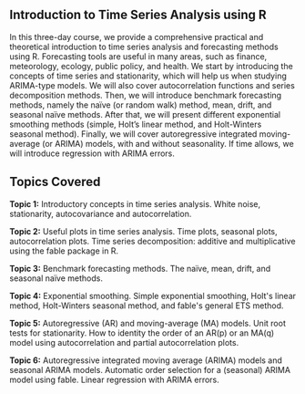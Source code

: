 ## Introduction to Time Series Analysis using R

In this three-day course, we provide a comprehensive practical and theoretical introduction to time series analysis and forecasting methods using R. Forecasting tools are useful in many areas, such as finance, meteorology, ecology, public policy, and health. We start by introducing the concepts of time series and stationarity, which will help us when studying ARIMA-type models. We will also cover autocorrelation functions and series decomposition methods. Then, we will introduce benchmark forecasting methods, namely the naïve (or random walk) method, mean, drift, and seasonal naïve methods. After that, we will present different exponential smoothing methods (simple, Holt’s linear method, and Holt-Winters seasonal method). Finally, we will cover autoregressive integrated moving-average (or ARIMA) models, with and without seasonality. If time allows, we will introduce regression with ARIMA errors.

## Topics Covered

**Topic 1:** Introductory concepts in time series analysis. White noise, stationarity, autocovariance and autocorrelation.

**Topic 2:** Useful plots in time series analysis. Time plots, seasonal plots, autocorrelation plots. Time series decomposition: additive and multiplicative using the fable package in R.

**Topic 3:** Benchmark forecasting methods. The naïve, mean, drift, and seasonal naïve methods.

**Topic 4:** Exponential smoothing. Simple exponential smoothing, Holt's linear method, Holt-Winters seasonal method, and fable's general ETS method.

**Topic 5:** Autoregressive (AR) and moving-average (MA) models. Unit root tests for stationarity. How to identity the order of an AR(p) or an MA(q) model using autocorrelation and partial autocorrelation plots.

**Topic 6:** Autoregressive integrated moving average (ARIMA) models and seasonal ARIMA models. Automatic order selection for a (seasonal) ARIMA model using fable. Linear regression with ARIMA errors.